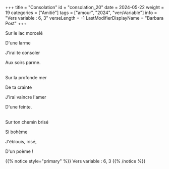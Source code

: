 +++
title = "Consolation"
id = "consolation_20"
date = 2024-05-22
weight = 19
categories = ["Amitié"]
tags = ["amour", "2024", "versVariable"]
info = "Vers variable : 6, 3"
verseLength = -1
LastModifierDisplayName = "Barbara Post"
+++

Sur le lac morcelé

D'une larme

J'irai te consoler

Aux soirs parme.

 \
Sur la profonde mer

De ta crainte

J'irai vaincre l'amer

D'une feinte.

 \
Sur ton chemin brisé

Si bohème

J'éblouis, irisé,

D'un poème !

{{% notice style="primary" %}}
Vers variable : 6, 3
{{% /notice %}}
